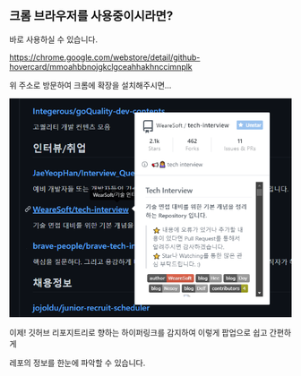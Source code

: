 ## 크롬 브라우저를 사용중이시라면?

바로 사용하실 수 있습니다.

https://chrome.google.com/webstore/detail/github-hovercard/mmoahbbnojgkclgceahhakhnccimnplk

위 주소로 방문하여 크롬에 확장을 설치해주시면...

![GITHUB_TIPS_IMG1](./img/GITHUB_TIPS_IMG1.png)

이제! 깃허브 리포지트리로 향하는 하이퍼링크를 감지하여 이렇게 팝업으로 쉽고 간편하게

레포의 정보를 한눈에 파악할 수 있습니다.
